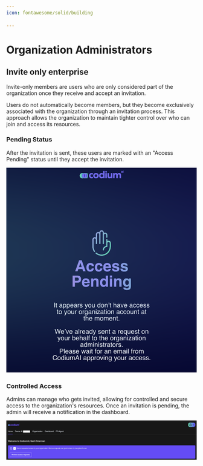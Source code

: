 ```yaml
---
icon: fontawesome/solid/building

---
```


# Organization Administrators

## Invite only enterprise

Invite-only members are users who are only considered part of the organization once they receive and accept an invitation.

Users do not automatically become members, but they become exclusively associated with the organization through an invitation process. This approach allows the organization to maintain tighter control over who can join and access its resources.


### Pending Status

After the invitation is sent, these users are  marked with an "Access Pending" status until they accept the invitation. 


![subscription](../assets/access.png)


### Controlled Access

 Admins can manage who gets invited, allowing for controlled and secure access to the organization's resources. Once an invitation is pending, the admin will receive a notification in the dashboard.

![subscription](../assets/invitation.png)